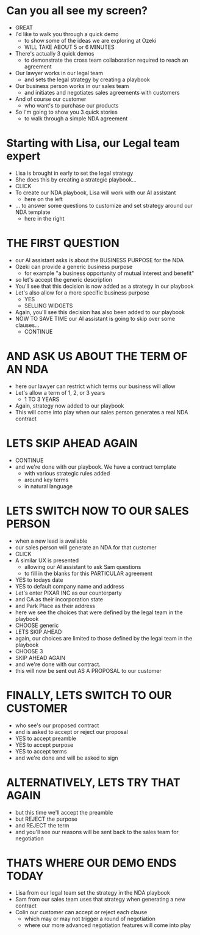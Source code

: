 
# Can you all see my screen?
  * GREAT
  * I'd like to walk you through a quick demo
      - to show some of the ideas we are exploring at Ozeki
      - WILL TAKE ABOUT 5 or 6 MINUTES
  * There's actually 3 quick demos
      - to demonstrate the cross team collaboration required to reach an agreement
  * Our lawyer works in our legal team
      - and sets the legal strategy by creating a playbook
  * Our business person works in our sales team
      - and initiates and negotiates sales agreements with customers
  * And of course our customer
      - who want's to purchase our products
  * So I'm going to show you 3 quick stories
      - to walk through a simple NDA agreement

# Starting with Lisa, our Legal team expert
  * Lisa is brought in early to set the legal strategy
  * She does this by creating a strategic playbook...
  * CLICK
  * To create our NDA playbook, Lisa will work with our AI assistant
      - here on the left
  * ... to answer some questions to customize and set strategy around our NDA template
      - here in the right

# THE FIRST QUESTION
  * our AI assistant asks is about the BUSINESS PURPOSE for the NDA
  * Ozeki can provide a generic business purpose
    - for example "a business opportunity of mutual interest and benefit"
  * so let's accept the generic description
  * You'll see that this decision is now added as a strategy in our playbook
  * Let's also allow for a more specific business purpose
    - YES
    - SELLING WIDGETS
  * Again, you'll see this decision has also been added to our playbook
  * NOW TO SAVE TIME our AI assistant is going to skip over some clauses...
    - CONTINUE

# AND ASK US ABOUT THE TERM OF AN NDA
  * here our lawyer can restrict which terms our business will allow
  * Let's allow a term of 1, 2, or 3 years
    - 1 TO 3 YEARS
  * Again, strategy now added to our playbook
  * This will come into play when our sales person generates a real NDA contract

# LETS SKIP AHEAD AGAIN
  * CONTINUE
  * and we're done with our playbook. We have a contract template
     - with various strategic rules added
     - around key terms
     - in natural language

# LETS SWITCH NOW TO OUR SALES PERSON
  * when a new lead is available
  * our sales person will generate an NDA for that customer
  * CLICK
  * A similar UX is presented
    - allowing our AI assistant to ask Sam questions
    - to fill in the blanks for this PARTICULAR agreement
  * YES to todays date
  * YES to default company name and address
  * Let's enter PIXAR INC as our counterparty
  * and CA as their incorporation state
  * and Park Place as their address 
  * here we see the choices that were defined by the legal team in the playbook
  * CHOOSE generic
  * LETS SKIP AHEAD
  * again, our choices are limited to those defined by the legal team in the playbook
  * CHOOSE 3
  * SKIP AHEAD AGAIN
  * and we're done with our contract.
  * this will now be sent out AS A PROPOSAL to our customer

# FINALLY, LETS SWITCH TO OUR CUSTOMER
  * who see's our proposed contract
  * and is asked to accept or reject our proposal
  * YES to accept preamble
  * YES to accept purpose
  * YES to accept terms
  * and we're done and will be asked to sign

# ALTERNATIVELY, LETS TRY THAT AGAIN
  * but this time we'll accept the preamble
  * but REJECT the purpose
  * and REJECT the term
  * and you'll see our reasons will be sent back to the sales team for negotiation

# THATS WHERE OUR DEMO ENDS TODAY
  * Lisa from our legal team set the strategy in the NDA playbook
  * Sam from our sales team uses that strategy when generating a new contract
  * Colin our customer can accept or reject each clause
    - which may or may not trigger a round of negotiation
    - where our more advanced negotiation features will come into play








